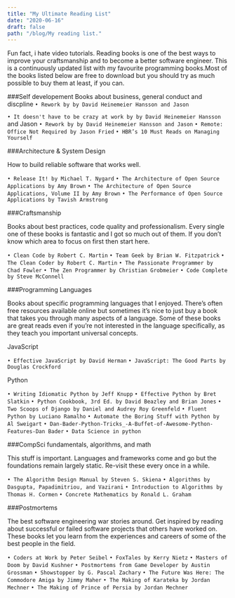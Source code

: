 ```yaml
---
title: "My Ultimate Reading List"
date: "2020-06-16"
draft: false
path: "/blog/My reading list."
---
```

Fun fact, i hate video tutorials.
Reading books is one of the best ways to improve your craftsmanship and to become a better software engineer. This is a continuously updated list with my favourite programming books.Most of the books listed below are free to download but you should try as much possible to buy them at least, if you can.


###Self developement 
Books about business, general conduct and discpline
`• Rework by by David Heinemeier Hansson and Jason`

`• It doesn't have to be crazy at work by by David Heinemeier Hansson` and Jason
`• Rework by by David Heinemeier Hansson and Jason`
`• Remote: Office Not Required by Jason Fried`
`• HBR’s 10 Must Reads on Managing Yourself`


###Architecture & System Design

How to build reliable software that works well.

`• Release It! by Michael T. Nygard`
`• The Architecture of Open Source Applications by Amy Brown`
`• The Architecture of Open Source Applications, Volume II by Amy Brown`
`• The Performance of Open Source Applications by Tavish Armstrong`


###Craftsmanship

Books about best practices, code quality and professionalism. Every single one of these books is fantastic and I got so much out of them. If you don’t know which area to focus on first then start here.

`• Clean Code by Robert C. Martin`
`• Team Geek by Brian W. Fitzpatrick`
`• The Clean Coder by Robert C. Martin`
`• The Passionate Programmer by Chad Fowler`
`• The Zen Programmer by Christian Grobmeier`
`• Code Complete by Steve McConnell`


###Programming Languages

Books about specific programming languages that I enjoyed. There’s often free resources available online but sometimes it’s nice to just buy a book that takes you through many aspects of a language. Some of these books are great reads even if you’re not interested in the language specifically, as they teach you important universal concepts.

JavaScript

`• Effective JavaScript by David Herman`
`• JavaScript: The Good Parts by Douglas Crockford`

Python

`• Writing Idiomatic Python by Jeff Knupp`
`• Effective Python by Bret Slatkin`
`• Python Cookbook, 3rd Ed. by David Beazley and Brian Jones`
`• Two Scoops of Django by Daniel and Audrey Roy Greenfeld`
`• Fluent Python by Luciano Ramalho`
`• Automate the Boring Stuff with Python by Al Sweigart`
`• Dan-Bader-Python-Tricks_-A-Buffet-of-Awesome-Python-Features-Dan Bader`
`• Data Science in python`


###CompSci fundamentals, algorithms, and math

This stuff is important. Languages and frameworks come and go but the foundations remain largely static. Re-visit these every once in a while.
   
`• The Algorithm Design Manual by Steven S. Skiena`
`• Algorithms by Dasgupta, Papadimitriou, and Vazirani`
`• Introduction to Algorithms by Thomas H. Cormen`
`• Concrete Mathematics by Ronald L. Graham`
   

###Postmortems

The best software engineering war stories around. Get inspired by reading about successful or failed software projects that others have worked on. These books let you learn from the experiences and careers of some of the best people in the field.
   
`• Coders at Work by Peter Seibel`
`• FoxTales by Kerry Nietz`
`• Masters of Doom by David Kushner`
`• Postmortems from Game Developer by Austin Grossman`
`• Showstopper by G. Pascal Zachary`
`• The Future Was Here: The Commodore Amiga by Jimmy Maher`
`• The Making of Karateka by Jordan Mechner`
`• The Making of Prince of Persia by Jordan Mechner`

